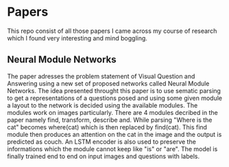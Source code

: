 # Papers
This repo consist of all those papers I came across my course of research which I found very interesting and mind boggling.

<h2>Neural Module Networks</h2>
The paper adresses the problem statement of Visual Question and Answering using a new set of proposed networks called Neural Module Networks. The idea presented throught this paper is to use sematic parsing to get a representations of a questions posed and using some given module a layout to the network is decided using the available modules. The modules work on images particularly. There are 4 modules decribed in the paper namely find, transform, describe and. While parsing "Where is the cat" becomes where(cat) which is then replaced by find(cat). This find module then produces an attention on the cat in the image and the output is predicted as couch. An LSTM encoder is also used to preserve the informations which the module cannot keep like "is" or "are". The model is finally trained end to end on input images and questions with labels.
